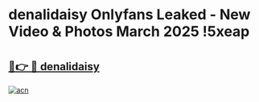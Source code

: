 # denalidaisy Onlyfans Leaked - New Video & Photos March 2025 !5xeap

# <h2><a href="https://hh7b8i.iuczelnia.edu.pl?title=denalidaisy&ref=5xeap">🔗👉 🔴 denalidaisy</a></h2>

[![acn](https://github.com/user-attachments/assets/0f9c940e-d8b0-45ae-aac7-cd30a18b3e1c)](https://hh7b8i.iuczelnia.edu.pl?title=denalidaisy&ref=5xeap)

